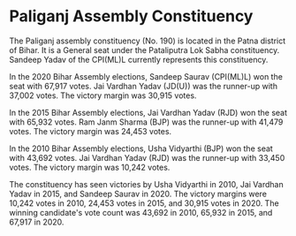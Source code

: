 # Paliganj Assembly Constituency

The Paliganj assembly constituency (No. 190) is located in the Patna district of Bihar. It is a General seat under the Pataliputra Lok Sabha constituency. Sandeep Yadav of the CPI(ML)L currently represents this constituency.

In the 2020 Bihar Assembly elections, Sandeep Saurav (CPI(ML)L) won the seat with 67,917 votes. Jai Vardhan Yadav (JD(U)) was the runner-up with 37,002 votes. The victory margin was 30,915 votes.

In the 2015 Bihar Assembly elections, Jai Vardhan Yadav (RJD) won the seat with 65,932 votes. Ram Janm Sharma (BJP) was the runner-up with 41,479 votes. The victory margin was 24,453 votes.

In the 2010 Bihar Assembly elections, Usha Vidyarthi (BJP) won the seat with 43,692 votes. Jai Vardhan Yadav (RJD) was the runner-up with 33,450 votes. The victory margin was 10,242 votes.

The constituency has seen victories by Usha Vidyarthi in 2010, Jai Vardhan Yadav in 2015, and Sandeep Saurav in 2020. The victory margins were 10,242 votes in 2010, 24,453 votes in 2015, and 30,915 votes in 2020. The winning candidate's vote count was 43,692 in 2010, 65,932 in 2015, and 67,917 in 2020.
